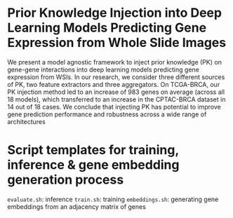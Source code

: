 # Prior Knowledge Injection into Deep Learning Models Predicting Gene Expression from Whole Slide Images

We present a model agnostic framework to inject prior
knowledge (PK) on gene-gene interactions into deep learning models predicting gene expression from WSIs. In our
research, we consider three different sources of PK, two feature extractors and three aggregators. On TCGA-BRCA, our
PK injection method led to an increase of 983 genes on average (across all 18 models), which transferred to an increase
in the CPTAC-BRCA dataset in 14 out of 18 cases. We conclude that injecting PK has potential to improve gene prediction performance and robustness across a wide range of
architectures

# Script templates for training, inference & gene embedding generation process

 `evaluate.sh`: inference
 `train.sh`: training
 `embeddings.sh`: generating gene embeddings from an adjacency matrix of genes


